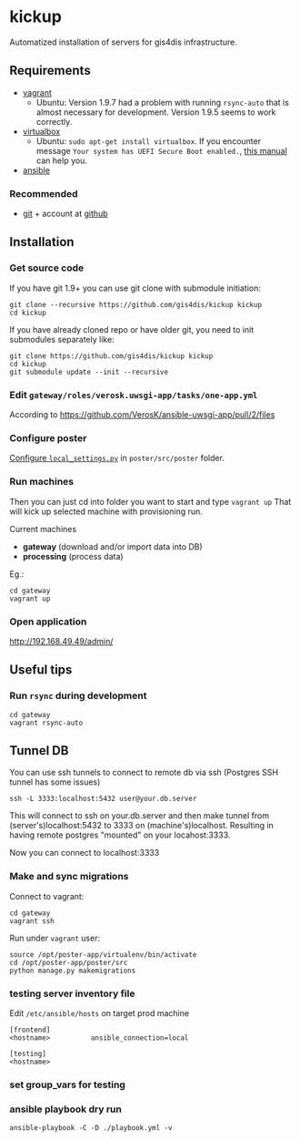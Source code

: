 # kickup
Automatized installation of servers for gis4dis infrastructure.


## Requirements
- [vagrant](https://www.vagrantup.com/docs/installation/)
   - Ubuntu: Version 1.9.7 had a problem with running `rsync-auto` that is almost necessary for development. Version 1.9.5 seems to work correctly.
- [virtualbox](https://www.virtualbox.org/wiki/Downloads)
   - Ubuntu: `sudo apt-get install virtualbox`. If you encounter message `Your system has UEFI Secure Boot enabled.`, [this manual](https://stegard.net/2016/10/virtualbox-secure-boot-ubuntu-fail/) can help you.
- [ansible](http://docs.ansible.com/ansible/latest/intro_installation.html)

### Recommended
- [git](https://git-scm.com/downloads) + account at [github](https://github.com/join)


## Installation

### Get source code
If you have git 1.9+ you can use git clone with submodule initiation:

```
git clone --recursive https://github.com/gis4dis/kickup kickup
cd kickup
```

If you have already cloned repo or have older git, you need to init submodules separately like:

```
git clone https://github.com/gis4dis/kickup kickup
cd kickup
git submodule update --init --recursive
```

### Edit `gateway/roles/verosk.uwsgi-app/tasks/one-app.yml`
According to https://github.com/VerosK/ansible-uwsgi-app/pull/2/files

### Configure poster

[Configure `local_settings.py`](https://github.com/gis4dis/poster/blob/master/README.md#3-configure-local_settingspy) in `poster/src/poster` folder.

### Run machines

Then you can just cd into folder you want to start and type `vagrant up`
That will kick up selected machine with provisioning run.

Current machines
- **gateway** (download and/or import data into DB)
- **processing** (process data)

Eg.:
```
cd gateway
vagrant up
```

### Open application
http://192.168.49.49/admin/


## Useful tips

### Run `rsync` during development
```
cd gateway
vagrant rsync-auto
```

## Tunnel DB
You can use ssh tunnels to connect to remote db via ssh (Postgres SSH tunnel has some issues)
```
ssh -L 3333:localhost:5432 user@your.db.server
```
This will connect to ssh on your.db.server and then make tunnel from (server's)localhost:5432 to 3333 on (machine's)localhost. Resulting in having remote postgres "mounted" on your locahost:3333.

Now you can connect to localhost:3333

### Make and sync migrations
Connect to vagrant:
```
cd gateway
vagrant ssh
```

Run under `vagrant` user:
```
source /opt/poster-app/virtualenv/bin/activate
cd /opt/poster-app/poster/src
python manage.py makemigrations
```

### testing server inventory file
Edit `/etc/ansible/hosts` on target prod machine
```
[frontend]
<hostname>          ansible_connection=local

[testing]
<hostname>
```
### set group_vars for testing

### ansible playbook dry run
`ansible-playbook -C -D ./playbook.yml -v`
